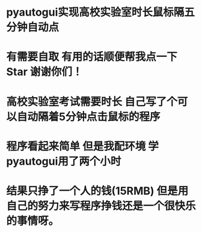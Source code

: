 # pyautogui实现高校实验室时长鼠标隔五分钟自动点
<h1>有需要自取  有用的话顺便帮我点一下Star  谢谢你们！
<h1>高校实验室考试需要时长  自己写了个可以自动隔着5分钟点击鼠标的程序 
<h1>程序看起来简单 但是我配环境 学pyautogui用了两个小时 
<h1>结果只挣了一个人的钱(15RMB) 但是用自己的努力来写程序挣钱还是一个很快乐的事情呀。
